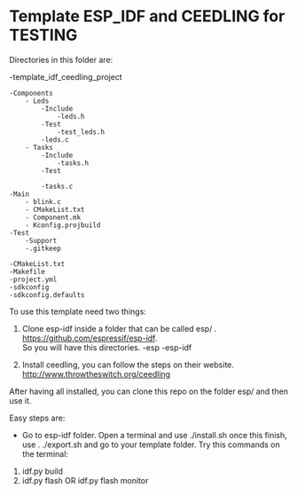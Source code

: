 # Template ESP_IDF and CEEDLING for TESTING

Directories in this folder are:

-template_idf_ceedling_project

	-Components
		- Leds
			-Include
				-leds.h
			-Test
				-test_leds.h
			-leds.c
		- Tasks
			-Include
				-tasks.h
			-Test
			
			-tasks.c
	-Main
		- blink.c
		- CMakeList.txt
		- Component.mk
		- Kconfig.projbuild
	-Test
		-Support
		-.gitkeep
	
	-CMakeList.txt
	-Makefile
	-project.yml
	-sdkconfig
	-sdkconfig.defaults


To use this template need two things:
1) Clone esp-idf inside a folder that can be called esp/ . https://github.com/espressif/esp-idf.	
So you will have this directories.
-esp
   -esp-idf

2) Install ceedling, you can follow the steps on their website. http://www.throwtheswitch.org/ceedling

After having all installed, you can clone this repo on the folder esp/ and then use it.

Easy steps are:
- Go to esp-idf folder. Open a terminal and use ./install.sh once this finish, use . ./export.sh and go to your template folder. Try this commands on the terminal:
1) idf.py build
2) idf.py flash OR idf.py flash monitor





